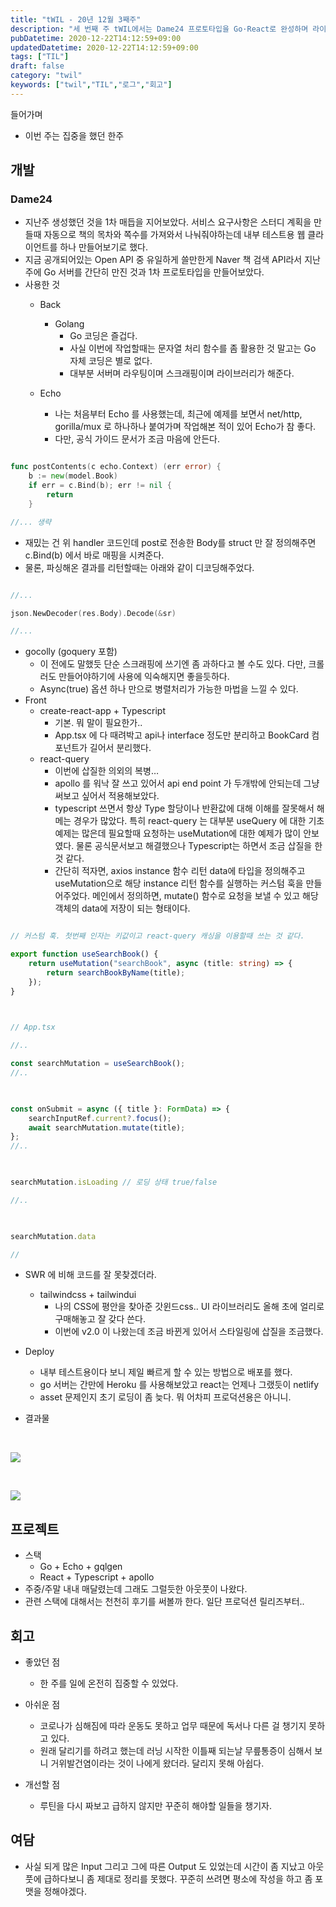 ```yaml
---
title: "tWIL - 20년 12월 3째주"
description: "세 번째 주 tWIL에서는 Dame24 프로토타입을 Go·React로 완성하며 라이브러리 선택과 삽질을 정리하고 리더십·운동 루틴에 대한 회고를 남겼다."
pubDatetime: 2020-12-22T14:12:59+09:00
updatedDatetime: 2020-12-22T14:12:59+09:00
tags: ["TIL"]
draft: false
category: "twil"
keywords: ["twil","TIL","로그","회고"]
---
```


들어가며

* 이번 주는 집중을 했던 한주

## 개발

### Dame24

* 지난주 생성했던 것을 1차 매듭을 지어보았다. 서비스 요구사항은 스터디 계획을 만들때 자동으로 책의 목차와 쪽수를 가져와서 나눠줘야하는데 내부 테스트용 웹 클라이언트를 하나 만들어보기로 했다.
* 지금 공개되어있는 Open API 중 유일하게 쓸만한게 Naver 책 검색 API라서 지난 주에 Go 서버를 간단히 만진 것과 1차 프로토타입을 만들어보았다.
* 사용한 것
  * Back
    
    * Golang
      * Go 코딩은 즐겁다.
      * 사실 이번에 작업할때는 문자열 처리 함수를 좀 활용한 것 말고는 Go 자체 코딩은 별로 없다.
      * 대부분 서버며 라우팅이며 스크래핑이며 라이브러리가 해준다.
  * Echo
    
    * 나는 처음부터 Echo 를 사용했는데, 최근에 예제를 보면서 net/http, gorilla/mux 로 하나하나 붙여가며 작업해본 적이 있어 Echo가 참 좋다.
    * 다만, 공식 가이드 문서가 조금 마음에 안든다.

````go

func postContents(c echo.Context) (err error) {
	b := new(model.Book)
	if err = c.Bind(b); err != nil {
		return
	}

//... 생략

````

* 재밌는 건 위 handler 코드인데 post로 전송한 Body를 struct 만 잘 정의해주면 c.Bind(b) 에서 바로 매핑을 시켜준다.
* 물론, 파싱해온 결과를 리턴할때는 아래와 같이 디코딩해주었다.

````go

//...

json.NewDecoder(res.Body).Decode(&sr)

//...

````

* gocolly (goquery 포함)
  * 이 전에도 말했듯 단순 스크래핑에 쓰기엔 좀 과하다고 볼 수도 있다. 다만, 크롤러도 만들어야하기에 사용에 익숙해지면 좋을듯하다.
  * Async(true) 옵션 하나 만으로 병렬처리가 가능한 마법을 느낄 수 있다.
* Front
  * create-react-app + Typescript
    * 기본. 뭐 말이 필요한가..
    * App.tsx 에 다 때려박고 api나 interface 정도만 분리하고 BookCard 컴포넌트가 길어서 분리했다.
  * react-query
    * 이번에 삽질한 의외의 복병…
    * apollo 를 워낙 잘 쓰고 있어서 api end point 가 두개밖에 안되는데 그냥 써보고 싶어서 적용해보았다.
    * typescript 쓰면서 항상 Type 할당이나 반환값에 대해 이해를 잘못해서 해메는 경우가 많았다. 특히 react-query 는 대부분 useQuery 에 대한 기초 예제는 많은데 필요할때 요청하는 useMutation에 대한 예제가 많이 안보였다. 물론 공식문서보고 해결했으나 Typescript는 하면서 조금 삽질을 한 것 같다.
    * 간단히 적자면, axios instance 함수 리턴 data에 타입을 정의해주고 useMutation으로 해당 instance 리턴 함수를 실행하는 커스텀 훅을 만들어주었다. 메인에서 정의하면, mutate() 함수로 요청을 보낼 수 있고 해당 객체의 data에 저장이 되는 형태이다.

````typescript

// 커스텀 훅. 첫번째 인자는 키값이고 react-query 캐싱을 이용할때 쓰는 것 같다.

export function useSearchBook() {
	return useMutation("searchBook", async (title: string) => {
		return searchBookByName(title);
	});
}

  

// App.tsx

//..

const searchMutation = useSearchBook();
//..

  

const onSubmit = async ({ title }: FormData) => {
	searchInputRef.current?.focus();
	await searchMutation.mutate(title);
};
//..

  

searchMutation.isLoading // 로딩 상태 true/false

//..

  

searchMutation.data

//

````

* SWR 에 비해 코드를 잘 못찾겠더라.
  
  * tailwindcss + tailwindui
    * 나의 CSS에 평안을 찾아준 갓윈드css.. UI 라이브러리도 올해 초에 얼리로 구매해놓고 잘 갖다 쓴다.
    * 이번에 v2.0 이 나왔는데 조금 바뀐게 있어서 스타일링에 삽질을 조금했다.
* Deploy
  
  * 내부 테스트용이다 보니 제일 빠르게 할 수 있는 방법으로 배포를 했다.
  * go 서버는 간만에 Heroku 를 사용해보았고 react는 언제나 그랬듯이 netlify
  * asset 문제인지 초기 로딩이 좀 늦다. 뭐 어차피 프로덕션용은 아니니.
* 결과물

<br />

![](https://i.imgur.com/v4LpTAR.png)

<br />

![](https://i.imgur.com/MBy2mh9.png)

## 프로젝트

* 스택
  * Go + Echo + gqlgen
  * React + Typescript + apollo
* 주중/주말 내내 매달렸는데 그래도 그럴듯한 아웃풋이 나왔다.
* 관련 스택에 대해서는 천천히 후기를 써볼까 한다. 일단 프로덕션 릴리즈부터..

## 회고

* 좋았던 점
  
  * 한 주를 일에 온전히 집중할 수 있었다.
* 아쉬운 점
  
  * 코로나가 심해짐에 따라 운동도 못하고 업무 때문에 독서나 다른 걸 챙기지 못하고 있다.
  * 원래 달리기를 하려고 했는데 러닝 시작한 이틀째 되는날 무릎통증이 심해서 보니 거위발건염이라는 것이 나에게 왔더라. 달리지 못해 아쉽다.
* 개선할 점
  
  * 루틴을 다시 짜보고 급하지 않지만 꾸준히 해야할 일들을 챙기자.

## 여담

* 사실 되게 많은 Input 그리고 그에 따른 Output 도 있었는데 시간이 좀 지났고 아웃풋에 급하다보니 좀 제대로 정리를 못했다. 꾸준히 쓰려면 평소에 작성을 하고 좀 포맷을 정해야겠다.

